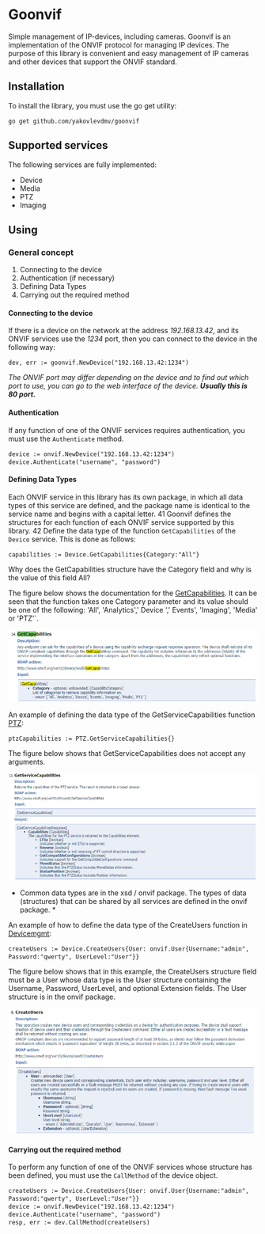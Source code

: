 # Goonvif
Simple management of IP-devices, including cameras. Goonvif is an implementation of the ONVIF protocol for managing IP devices. The purpose of this library is convenient and easy management of IP cameras and other devices that support the ONVIF standard.

## Installation
To install the library, you must use the go get utility:
```
go get github.com/yakovlevdmv/goonvif
```
## Supported services
The following services are fully implemented:
- Device
- Media
- PTZ
- Imaging

## Using

### General concept
1) Connecting to the device
2) Authentication (if necessary)
3) Defining Data Types
4) Carrying out the required method

#### Connecting to the device
If there is a device on the network at the address *192.168.13.42*, and its ONVIF services use the *1234* port, then you can connect to the device in the following way:
```
dev, err := goonvif.NewDevice("192.168.13.42:1234")
```

*The ONVIF port may differ depending on the device and to find out which port to use, you can go to the web interface of the device. **Usually this is 80 port.***

#### Authentication
If any function of one of the ONVIF services requires authentication, you must use the `Authenticate` method.
```
device := onvif.NewDevice("192.168.13.42:1234")
device.Authenticate("username", "password")
```

#### Defining Data Types
Each ONVIF service in this library has its own package, in which all data types of this service are defined, and the package name is identical to the service name and begins with a capital letter. 41 Goonvif defines the structures for each function of each ONVIF service supported by this library. 42 Define the data type of the function `GetCapabilities` of the` Device` service. This is done as follows:
```
capabilities := Device.GetCapabilities{Category:"All"}
```
Why does the GetCapabilities structure have the Category field and why is the value of this field All?

The figure below shows the documentation for the [GetCapabilities](https://www.onvif.org/ver10/device/wsdl/devicemgmt.wsdl). It can be seen that the function takes one Category parameter and its value should be one of the following: 'All', 'Analytics',' Device ',' Events', 'Imaging', 'Media' or 'PTZ'`.

![Device GetCapabilities](img/exmp_GetCapabilities.png)

An example of defining the data type of the GetServiceCapabilities function [PTZ](https://www.onvif.org/ver20/ptz/wsdl/ptz.wsdl):
```
ptzCapabilities := PTZ.GetServiceCapabilities{}
```
The figure below shows that GetServiceCapabilities does not accept any arguments.

![PTZ GetServiceCapabilities](img/GetServiceCapabilities.png)

* Common data types are in the xsd / onvif package. The types of data (structures) that can be shared by all services are defined in the onvif package. *

An example of how to define the data type of the CreateUsers function in [Devicemgmt](https://www.onvif.org/ver10/device/wsdl/devicemgmt.wsdl):
```
createUsers := Device.CreateUsers{User: onvif.User{Username:"admin", Password:"qwerty", UserLevel:"User"}}
```

The figure below shows that in this example, the CreateUsers structure field must be a User whose data type is the User structure containing the Username, Password, UserLevel, and optional Extension fields. The User structure is in the onvif package.

![Device CreateUsers](img/exmp_CreateUsers.png)

#### Carrying out the required method
To perform any function of one of the ONVIF services whose structure has been defined, you must use the `CallMethod` of the device object.
```
createUsers := Device.CreateUsers{User: onvif.User{Username:"admin", Password:"qwerty", UserLevel:"User"}}
device := onvif.NewDevice("192.168.13.42:1234")
device.Authenticate("username", "password")
resp, err := dev.CallMethod(createUsers)
```
